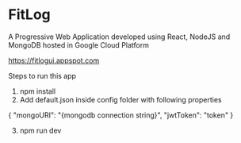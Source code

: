 # FitLog

A Progressive Web Application developed using React, NodeJS and MongoDB hosted in Google Cloud Platform

https://fitlogui.appspot.com


Steps to run this app
1. npm install
2. Add default.json inside config folder with following properties

  {
      "mongoURI": "{mongodb connection string}",
      "jwtToken": "token"
  }

3. npm run dev
